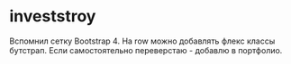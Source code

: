 # investstroy
Вспомнил сетку Bootstrap 4. На row можно добавлять флекс классы бутстрап.
Если самостоятельно переверстаю - добавлю в портфолио.
